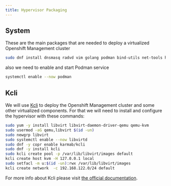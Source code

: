```yaml
---
title: Hypervisor Packaging
---
```


## System

These are the main packages that are needed to deploy a virtualized Openshift Management cluster

```bash
sudo dnf install dnsmasq radvd vim golang podman bind-utils net-tools httpd-tools tree htop strace tmux -y
```

also we need to enable and start Podman service

```bash
systemctl enable --now podman
```

## Kcli

We will use [Kcli](https://kcli.readthedocs.io/en/latest/) to deploy the Openshift Management cluster and some other virtualized components. For that we will need to install and configure the hypervisor with these commands:

```bash
sudo yum -y install libvirt libvirt-daemon-driver-qemu qemu-kvm
sudo usermod -aG qemu,libvirt $(id -un)
sudo newgrp libvirt
sudo systemctl enable --now libvirtd
sudo dnf -y copr enable karmab/kcli
sudo dnf -y install kcli
sudo kcli create pool -p /var/lib/libvirt/images default
kcli create host kvm -H 127.0.0.1 local
sudo setfacl -m u:$(id -un):rwx /var/lib/libvirt/images
kcli create network  -c 192.168.122.0/24 default
```

For more info about Kcli please visit [the official documentation](https://kcli.readthedocs.io).